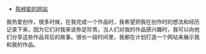 - [陈梓聪的网站](https://www.leoku.top/)

我热爱创作，很多时候，在我完成一个作品时，我希望把我在创作时的想法和经历记录下来，因为它们对我来说弥足珍贵。当人们对我的作品感兴趣时，我可以向他们分享这些作品背后的故事。很长一段时间里，我都在计划打造一个网站来展示我和我的作品。
